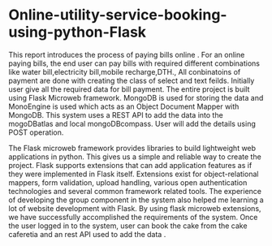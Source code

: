 # Online-utility-service-booking-using-python-Flask
This report introduces the process of paying bills online . For an online paying bills, the end user can pay bills with required different combinations like water bill,electricity bill,mobile recharge,DTH., All conbinatoins of payment are done with creating the class of select and text feilds. Initially user give all the required data for bill payment. The entire project is built using Flask Microweb framework. MongoDB is used for storing the data and MonoEngine is used which acts as an Object Document Mapper with MongoDB. This system uses a REST API to add the data into the mogoDBatlas and local mongoDBcompass. User will add the details using POST operation.


The Flask microweb framework provides libraries to build lightweight web applications in
python. This gives us a simple and reliable way to create the project. Flask supports
extensions that can add application features as if they were implemented in Flask itself.
Extensions exist for object-relational mappers, form validation, upload handling, various
open authentication technologies and several common framework related tools. The
experience of developing the group component in the system also helped me learning a lot
of website development with Flask. By using flask microweb extensions, we have
successfully accomplished the requirements of the system. Once the user logged in to the
system, user can book the cake from the cake caferetia and an rest API used to add the
data .
